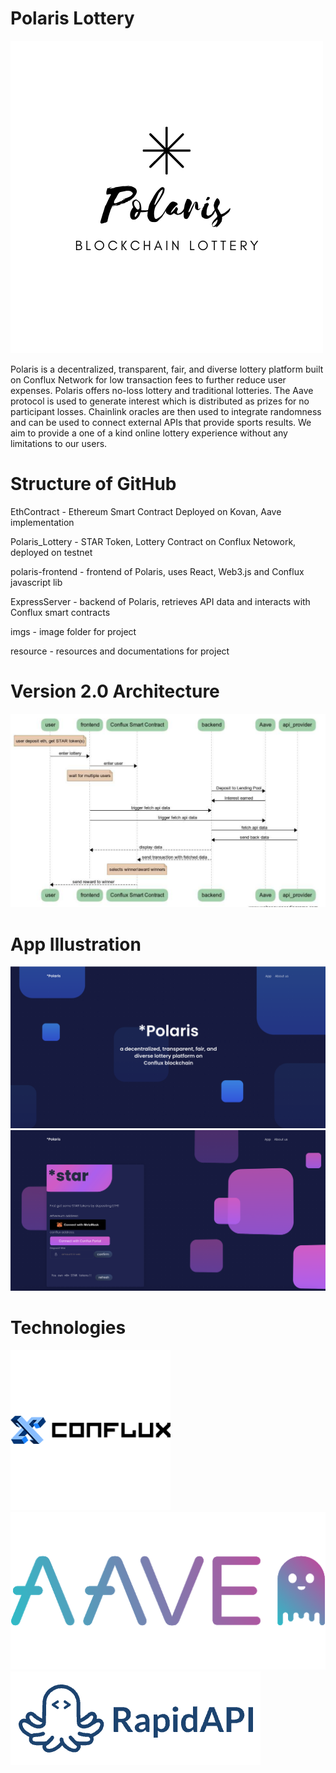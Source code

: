 # Polaris Lottery
![Polaris](./imgs/whitelogo.png)

Polaris is a decentralized, transparent, fair, and diverse lottery platform built on Conflux Network for low transaction fees to further reduce user expenses. Polaris offers no-loss lottery and traditional lotteries. The Aave protocol is used to generate interest which is distributed as prizes for no participant losses. Chainlink oracles are then used to integrate randomness and can be used to connect external APIs that provide sports results. We aim to provide a one of a kind online lottery experience without any limitations to our users. 

# Structure of GitHub

EthContract - Ethereum Smart Contract Deployed on Kovan, Aave implementation 

Polaris_Lottery - STAR Token, Lottery Contract on Conflux Netowork, deployed on testnet 

polaris-frontend - frontend of Polaris, uses React, Web3.js and Conflux javascript lib

ExpressServer - backend of Polaris, retrieves API data and interacts with Conflux smart contracts

imgs - image folder for project

resource - resources and documentations for project


# Version 2.0 Architecture
![Version 2.0 Architecture](./imgs/v2arc.PNG)


# App Illustration
![Landing-page](./imgs/landing-page-2.png)
![App-page](./imgs/app-page.png)


# Technologies
![Conflux](./imgs/conflux.png)
![Aave](./imgs/aave.png)
![RapidAPI](./imgs/rapidapi.png)
